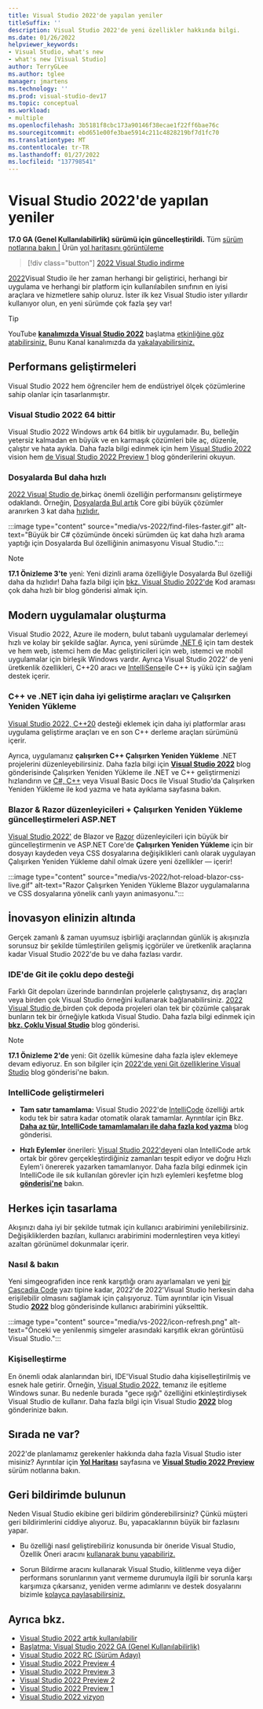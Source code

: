 ```yaml
---
title: Visual Studio 2022'de yapılan yeniler
titleSuffix: ''
description: Visual Studio 2022'de yeni özellikler hakkında bilgi.
ms.date: 01/26/2022
helpviewer_keywords:
- Visual Studio, what's new
- what's new [Visual Studio]
author: TerryGLee
ms.author: tglee
manager: jmartens
ms.technology: ''
ms.prod: visual-studio-dev17
ms.topic: conceptual
ms.workload:
- multiple
ms.openlocfilehash: 3b5181f8cbc173a90146f38ecae1f22ff6bae76c
ms.sourcegitcommit: ebd651e00fe3bae5914c211c4828219bf7d1fc70
ms.translationtype: MT
ms.contentlocale: tr-TR
ms.lasthandoff: 01/27/2022
ms.locfileid: "137798541"
---
```

# <a name="whats-new-in-visual-studio-2022"></a>Visual Studio 2022'de yapılan yeniler

**17.0 GA (Genel Kullanılabilirlik) sürümü için güncelleştirildi.** Tüm [sürüm notlarına bakın |](/visualstudio/releases/2022/release-notes) Ürün [yol haritasını görüntüleme](/visualstudio/productinfo/vs-roadmap/)

>[!div class="button"]
>[2022 Visual Studio indirme](https://visualstudio.microsoft.com/downloads/)

[2022](https://visualstudio.microsoft.com/vs/)Visual Studio ile her zaman herhangi bir geliştirici, herhangi bir uygulama ve herhangi bir platform için kullanılabilen sınıfının en iyisi araçlara ve hizmetlere sahip oluruz. İster ilk kez Visual Studio ister yıllardır kullanıyor olun, en yeni sürümde çok fazla şey var!

> [!TIP]
> YouTube [**kanalımızda Visual Studio 2022**](https://www.youtube.com/watch?v=f8jXO946eDw) başlatma [etkinliğine göz atabilirsiniz.](https://www.youtube.com/visualstudio) Bunu Kanal kanalımızda da [yakalayabilirsiniz.](https://www.twitch.tv/visualstudio)

## <a name="performance-improvements"></a>Performans geliştirmeleri

Visual Studio 2022 hem öğrenciler hem de endüstriyel ölçek çözümlerine sahip olanlar için tasarlanmıştır.

### <a name="visual-studio-2022-is-64-bit"></a>Visual Studio 2022 64 bittir

Visual Studio 2022 Windows artık 64 bitlik bir uygulamadır. Bu, belleğin yetersiz kalmadan en büyük ve en karmaşık çözümleri bile aç, düzenle, çalıştır ve hata ayıkla. Daha fazla bilgi edinmek için hem [Visual Studio 2022](https://devblogs.microsoft.com/visualstudio/visual-studio-2022/) vision hem [de Visual Studio 2022 Preview 1](https://devblogs.microsoft.com/visualstudio/visual-studio-2022-preview-1-now-available/) blog gönderilerini okuyun.

### <a name="find-in-files-is-faster"></a>Dosyalarda Bul daha hızlı

[2022 Visual Studio de,](https://devblogs.microsoft.com/visualstudio/visual-studio-2022-preview-4-is-now-available/)birkaç önemli özelliğin performansını geliştirmeye odaklandı. Örneğin, [Dosyalarda Bul artık](find-in-files.md) Core gibi büyük çözümler aranırken 3 kat daha [hızlıdır.](https://github.com/OrchardCMS/OrchardCore)

:::image type="content" source="media/vs-2022/find-files-faster.gif" alt-text="Büyük bir C# çözümünde önceki sürümden üç kat daha hızlı arama yaptığı için Dosyalarda Bul özelliğinin animasyonu Visual Studio.":::

> [!NOTE]
> **17.1 Önizleme 3'te** yeni: Yeni dizinli arama özelliğiyle Dosyalarda Bul özelliği daha da hızlıdır! Daha fazla bilgi için [bkz. Visual Studio 2022'de](https://devblogs.microsoft.com/visualstudio/code-search-in-visual-studio-is-about-to-get-much-faster/) Kod araması çok daha hızlı bir blog gönderisi almak için.

## <a name="build-modern-apps"></a>Modern uygulamalar oluşturma

Visual Studio 2022, Azure ile modern, bulut tabanlı uygulamalar derlemeyi hızlı ve kolay bir şekilde sağlar. Ayrıca, yeni sürümde [.NET 6](https://devblogs.microsoft.com/dotnet/announcing-net-6/) için tam destek ve hem web, istemci hem de Mac geliştiricileri için web, istemci ve mobil uygulamalar için birleşik Windows vardır. Ayrıca Visual Studio 2022' de yeni üretkenlik özellikleri, C++20 aracı ve [IntelliSense](using-intellisense.md)ile C++ iş yükü için sağlam destek içerir.

### <a name="better-dev-tools-for-c-and-net-and-hot-reload"></a>C++ ve .NET için daha iyi geliştirme araçları ve Çalışırken Yeniden Yükleme

[Visual Studio 2022, C++20](https://devblogs.microsoft.com/visualstudio/visual-studio-2022-preview-2-is-out/) desteği eklemek için daha iyi platformlar arası uygulama geliştirme araçları ve en son C++ derleme araçları sürümünü içerir.

Ayrıca, uygulamanız **çalışırken C++ Çalışırken Yeniden Yükleme** .NET projelerini düzenleyebilirsiniz. Daha fazla bilgi için [**Visual Studio 2022**](https://devblogs.microsoft.com/visualstudio/speed-up-your-dotnet-and-cplusplus-development-with-hot-reload-in-visual-studio-2022/) blog gönderisinde Çalışırken Yeniden Yükleme ile .NET ve C++ geliştirmenizi hızlandırın ve [C#, C++](../debugger/hot-reload.md) veya Visual Basic Docs ile Visual Studio'da Çalışırken Yeniden Yükleme ile kod yazma ve hata ayıklama sayfasına bakın.

### <a name="updates-for-blazor--razor-editors--hot-reload-for-aspnet"></a>Blazor & Razor düzenleyicileri + Çalışırken Yeniden Yükleme güncelleştirmeleri ASP.NET

[Visual Studio 2022'](https://devblogs.microsoft.com/visualstudio/visual-studio-2022-preview-4-is-now-available/) de Blazor ve [Razor](https://devblogs.microsoft.com/visualstudio/introducing-the-new-razor-editor-in-visual-studio-2022/) düzenleyicileri için büyük bir güncelleştirmenin ve ASP.NET Core'de **Çalışırken Yeniden Yükleme** için bir dosyayı kaydeden veya CSS dosyalarına değişiklikleri canlı olarak uygulayan Çalışırken Yeniden Yükleme dahil olmak üzere yeni özellikler &mdash; içerir! 

:::image type="content" source="media/vs-2022/hot-reload-blazor-css-live.gif" alt-text="Razor Çalışırken Yeniden Yükleme Blazor uygulamalarına ve CSS dosyalarına yönelik canlı yayın animasyonu.":::

## <a name="innovation-at-your-fingertips"></a>İnovasyon elinizin altında

Gerçek zamanlı & zaman uyumsuz işbirliği araçlarından günlük iş akışınızla sorunsuz bir şekilde tümleştirilen gelişmiş içgörüler ve üretkenlik araçlarına kadar Visual Studio 2022'de bu ve daha fazlası vardır.

### <a name="multi-repo-support-with-git-in-the-ide"></a>IDE'de Git ile çoklu depo desteği

Farklı Git depoları üzerinde barındırılan projelerle çalıştıysanız, dış araçları veya birden çok Visual Studio örneğini kullanarak bağlanabilirsiniz. [2022 Visual Studio de,](https://devblogs.microsoft.com/visualstudio/visual-studio-2022-preview-3-now-available/)birden çok depoda projeleri olan tek bir çözümle çalışarak bunların tek bir örneğiyle katkıda Visual Studio. Daha fazla bilgi edinmek için [**bkz. Çoklu Visual Studio**](https://devblogs.microsoft.com/visualstudio/multi-repo-support-in-visual-studio/) blog gönderisi.

> [!NOTE]
> **17.1 Önizleme 2'de** yeni: Git özellik kümesine daha fazla işlev eklemeye devam ediyoruz. En son bilgiler için [2022'de yeni Git özelliklerine Visual Studio](https://devblogs.microsoft.com/visualstudio/introducing-new-git-features-to-visual-studio-2022/) blog gönderisi'ne bakın.

### <a name="intellicode-improvements"></a>IntelliCode geliştirmeleri

* **Tam satır tamamlama:** Visual Studio 2022'de [IntelliCode](/visualstudio/intellicode/) özelliği artık kodu tek bir satıra kadar otomatik olarak tamamlar. Ayrıntılar için Bkz. [**Daha az tür, IntelliCode tamamlamaları ile daha fazla kod yazma**](https://devblogs.microsoft.com/visualstudio/type-less-code-more-with-intellicode-completions/) blog gönderisi.

* **Hızlı Eylemler** önerileri: [Visual Studio 2022'de](https://devblogs.microsoft.com/visualstudio/visual-studio-2022-preview-4-is-now-available/)yeni olan IntelliCode artık ortak bir görev gerçekleştirdiğiniz [](quick-actions.md)zamanları tespit ediyor ve doğru Hızlı Eylem'i önererek yazarken tamamlanıyor. Daha fazla bilgi edinmek için IntelliCode ile sık kullanılan görevler için hızlı eylemleri keşfetme blog [**gönderisi'ne**](https://devblogs.microsoft.com/visualstudio/discover-quick-action-intellicode/) bakın.

## <a name="designing-for-everyone"></a>Herkes için tasarlama

Akışınızı daha iyi bir şekilde tutmak için kullanıcı arabirimini yenilebilirsiniz. Değişikliklerden bazıları, kullanıcı arabirimini modernleştiren veya kitleyi azaltan görünümel dokunmalar içerir.

### <a name="look--feel"></a>Nasıl & bakın

Yeni simgeografiden ince renk karşıtlığı oranı ayarlamaları ve yeni [bir Cascadia Code](https://github.com/microsoft/cascadia-code#welcome) yazı tipine kadar, 2022'de 2022'Visual Studio herkesin daha erişilebilir olmasını sağlamak için çalışıyoruz. Tüm ayrıntılar için Visual Studio [**2022**](https://devblogs.microsoft.com/visualstudio/weve-upgraded-the-ui-in-visual-studio-2022/) blog gönderisinde kullanıcı arabirimini yükselttik.

:::image type="content" source="media/vs-2022/icon-refresh.png" alt-text="Önceki ve yenilenmiş simgeler arasındaki karşıtlık ekran görüntüsü Visual Studio.":::

### <a name="personalization"></a>Kişiselleştirme

En önemli odak alanlarından biri, IDE'Visual Studio daha kişiselleştirilmiş ve esnek hale getirir. Örneğin, [Visual Studio 2022,](https://devblogs.microsoft.com/visualstudio/visual-studio-2022-preview-3-now-available/) temanız ile eşitleme Windows sunar. Bu nedenle burada "gece ışığı" özelliğini etkinleştirdiysek Visual Studio de kullanır. Daha fazla bilgi için Visual Studio [**2022**](https://devblogs.microsoft.com/visualstudio/personalize-your-visual-studio-2022/) blog gönderinize bakın.

## <a name="whats-next"></a>Sırada ne var?

2022'de planlamamız gerekenler hakkında daha fazla Visual Studio ister misiniz? Ayrıntılar için [**Yol Haritası**](/visualstudio/productinfo/vs-roadmap/) sayfasına ve [**Visual Studio 2022 Preview**](/visualstudio/releases/2022/release-notes-preview/) sürüm notlarına bakın.

## <a name="give-us-feedback"></a>Geri bildirimde bulunun

Neden Visual Studio ekibine geri bildirim gönderebilirsiniz? Çünkü müşteri geri bildirimlerini ciddiye alıyoruz. Bu, yapacaklarının büyük bir fazlasını yapar.

* Bu özelliği nasıl geliştirebiliriz konusunda bir öneride Visual Studio, Özellik Öneri aracını [kullanarak bunu yapabiliriz.](suggest-a-feature.md)

* Sorun Bildirme aracını kullanarak Visual Studio, kilitlenme veya diğer performans sorunlarının yanıt vermeme durumuyla ilgili bir sorunla karşı karşımıza çıkarsanız, yeniden verme adımlarını ve destek dosyalarını bizimle [kolayca paylaşabilirsiniz.](how-to-report-a-problem-with-visual-studio.md)

## <a name="see-also"></a>Ayrıca bkz.

* [Visual Studio 2022 artık kullanılabilir](https://devblogs.microsoft.com/visualstudio/visual-studio-2022-now-available/)
* [Başlatma: Visual Studio 2022 GA (Genel Kullanılabilirlik)](https://devblogs.microsoft.com/visualstudio/join-us-november-8th-for-the-launch-of-visual-studio-2022/)
* [Visual Studio 2022 RC (Sürüm Adayı)](https://devblogs.microsoft.com/visualstudio/join-us-november-8th-for-the-launch-of-visual-studio-2022/)
* [Visual Studio 2022 Preview 4](https://devblogs.microsoft.com/visualstudio/visual-studio-2022-preview-4-is-now-available/)
* [Visual Studio 2022 Preview 3](https://devblogs.microsoft.com/visualstudio/visual-studio-2022-preview-3-now-available/)
* [Visual Studio 2022 Preview 2](https://devblogs.microsoft.com/visualstudio/visual-studio-2022-preview-2-is-out/)
* [Visual Studio 2022 Preview 1](https://devblogs.microsoft.com/visualstudio/visual-studio-2022-preview-1-now-available/)
* [Visual Studio 2022 vizyon](https://devblogs.microsoft.com/visualstudio/visual-studio-2022/)